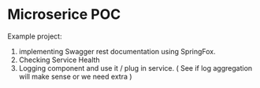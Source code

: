 # Microserice POC
Example project:
 1. implementing Swagger rest documentation using SpringFox.
 2. Checking Service Health
 3. Logging component and use it / plug in service. ( See if log aggregation will make sense or we need extra )
